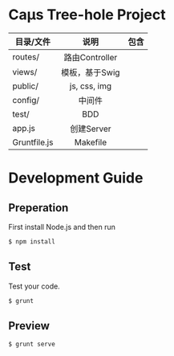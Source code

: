 Caμs Tree-hole Project
==============

|  目录/文件   |      说明      |      包含       |
| ------------ |:--------------:| --------------- |
| routes/      | 路由Controller |                 |
| views/       | 模板，基于Swig |                 |
| public/      | js, css, img   |                 |
| config/      | 中间件         |                 |
| test/        | BDD            |                 |
| app.js       | 创建Server     |                 |
| Gruntfile.js | Makefile       |                 |

# Development Guide
## Preperation
First install Node.js and then run
```bash
$ npm install
```

## Test
Test your code.
```bash
$ grunt
```

## Preview
```bash
$ grunt serve
```
